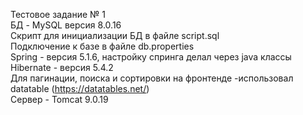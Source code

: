 Тестовое задание № 1  
БД - MySQL версия 8.0.16  
Скрипт для инициализации БД в файле script.sql  
Подключение к базе в файле db.properties  
Spring - версия 5.1.6, настройку спринга делал через java классы  
Hibernate - версия 5.4.2  
Для пагинации, поиска и сортировки на фронтенде -использовал datatable (https://datatables.net/)  
Сервер - Tomcat 9.0.19  
